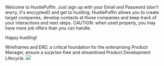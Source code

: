 Welcome to HustlePuffin. Just sign up with your Email and Password (don't worry, it's encrypted!) and get to hustling. HustlePuffin allows you to create target companies, develop contacts at those companies and keep track of your interactions and next steps. CAUTION: when used properly, you may have more job offers than you can handle.

Happy hustling!

Wireframes and ERD, a critical foundation for the enterprising Product Manager, ensure a surprise-free and streamlined Product Development Lifecycle.
![](http://i.imgur.com/q3N1ikL.jpg)
